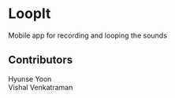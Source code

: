 # LoopIt
Mobile app for recording and looping the sounds

## Contributors
Hyunse Yoon <br />
Vishal Venkatraman

